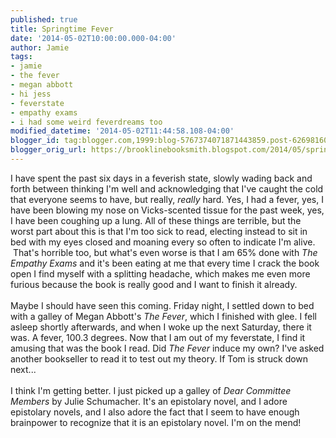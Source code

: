 ```yaml
---
published: true
title: Springtime Fever
date: '2014-05-02T10:00:00.000-04:00'
author: Jamie
tags:
- jamie
- the fever
- megan abbott
- hi jess
- feverstate
- empathy exams
- i had some weird feverdreams too
modified_datetime: '2014-05-02T11:44:58.108-04:00'
blogger_id: tag:blogger.com,1999:blog-5767374071871443859.post-6269816063127468776
blogger_orig_url: https://brooklinebooksmith.blogspot.com/2014/05/springtime-fever.html
---
```


I have spent the past six days in a feverish state, slowly wading back and forth between thinking I'm well and acknowledging that I've caught the cold that everyone seems to have, but really, <i>really</i>&nbsp;hard. Yes, I had a fever, yes, I have been blowing my nose on Vicks-scented tissue for the past week, yes, I have been coughing up a lung. All of these things are terrible, but the worst part about this is that I'm too sick to read, electing instead to sit in bed with my eyes closed and moaning every so often to indicate I'm alive. &nbsp;That's horrible too, but what's even worse is that I am 65% done with <i>The Empathy Exams</i>&nbsp;and it's been eating at me that every time I crack the book open I find myself with a splitting headache, which makes me even more furious because the book is really good and I want to finish it already.<br /><br />Maybe I should have seen this coming. Friday night, I settled down to bed with a galley of Megan Abbott's <i>The Fever</i>, which I finished with glee. I fell asleep shortly afterwards, and when I woke up the next Saturday, there it was. A fever, 100.3 degrees. Now that I am out of my feverstate, I find it amusing that was the book I read. Did <i>The Fever</i>&nbsp;induce my own? I've asked another bookseller to read it to test out my theory. If Tom is struck down next...<br /><br />I think I'm getting better. I just picked up a galley of <i>Dear Committee Members</i>&nbsp;by Julie Schumacher. It's an epistolary novel, and I adore epistolary novels, and I also adore the fact that I seem to have enough brainpower to recognize that it is an epistolary novel. I'm on the mend!